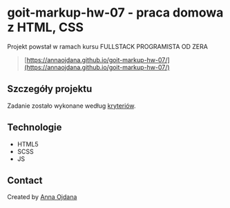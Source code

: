 # goit-markup-hw-07 - praca domowa z HTML, CSS

Projekt powstał w ramach kursu FULLSTACK PROGRAMISTA OD ZERA
> [https://annaojdana.github.io/goit-markup-hw-07/](https://annaojdana.github.io/goit-markup-hw-07/)

## Szczegóły projektu

Zadanie zostało wykonane według [kryteriów](https://github.com/goitacademy/html-css-homework/blob/master/7-bem-sass/README.pl.md).

## Technologie
- HTML5
- SCSS
- JS

## Contact
Created by [Anna Ojdana](https://pl.linkedin.com/in/anna-ojdana-104b05225) 



